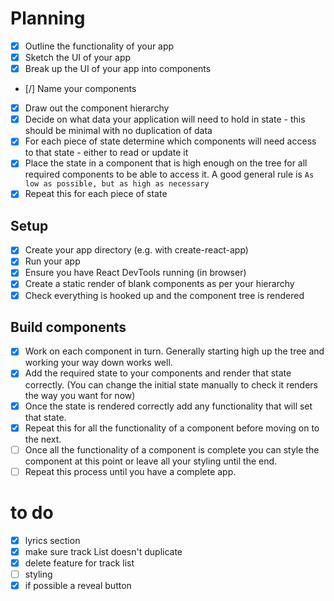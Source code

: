 # Planning

- [x] Outline the functionality of your app
- [x] Sketch the UI of your app
- [x] Break up the UI of your app into components
- [/] Name your components
- [x] Draw out the component hierarchy
- [x] Decide on what data your application will need to hold in state - this should be minimal with no duplication of data
- [x] For each piece of state determine which components will need access to that state - either to read or update it
- [x] Place the state in a component that is high enough on the tree for all required components to be able to access it. A good general rule is `As low as possible, but as high as necessary`
- [x] Repeat this for each piece of state

## Setup

- [x] Create your app directory (e.g. with create-react-app)
- [x] Run your app
- [x] Ensure you have React DevTools running (in browser)
- [x] Create a static render of blank components as per your hierarchy
- [x] Check everything is hooked up and the component tree is rendered

## Build components

- [x] Work on each component in turn. Generally starting high up the tree and working your way down works well.
- [x] Add the required state to your components and render that state correctly. (You can change the initial state manually to check it renders the way you want for now)
- [x] Once the state is rendered correctly add any functionality that will set that state.
- [x] Repeat this for all the functionality of a component before moving on to the next.
- [ ] Once all the functionality of a component is complete you can style the component at this point or leave all your styling until the end.
- [ ] Repeat this process until you have a complete app.

# to do

- [x] lyrics section
- [x] make sure track List doesn't duplicate
- [x] delete feature for track list
- [ ] styling
- [x] if possible a reveal button
